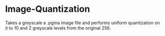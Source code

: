 # Image-Quantization
Takes a greyscale a .pgma image file and performs uniform quantization on it to 10 and 2 greyscale levels from the original 256.
